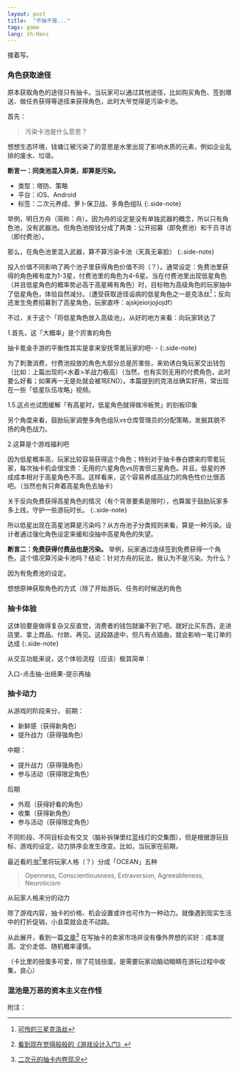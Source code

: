 ```yaml
---
layout: post
title:  "不抽不是..."
tags: game
lang: zh-Hans
---
```


接着写。

### 角色获取途径

原本获取角色的途径只有抽卡。当玩家可以通过其他途径，比如购买角色、签到赠送、做任务获得等途径来获得角色，此时大爷觉得是污染卡池。

首先：

> 污染卡池是什么意思？


想想生态环境，钱塘江被污染了的意思是水里出现了影响水质的元素，例如企业乱排的废水、垃圾。

**断言一：同类池混入异类，即算是污染。**

- 类型：塔防、策略
- 平台：iOS、Android
- 标签：二次元养成、萝卜保卫战、多角色组队
{:.side-note}

举例，明日方舟（简称：舟）。因为舟的设定是没有单独武器的概念，所以只有角色池，没有武器池。但角色池按钱分成了两类：公开招募（即免费池）和干员寻访（即付费池）。

那么，在角色池里混入武器，算不算污染卡池（天真无辜脸）
{:.side-note}

投入价值不同影响了两个池子里获得角色价值不同（？）。通常设定：免费池里获得的角色稀有度为1-3星，付费池里的角色为4-6星。当在付费池里出现低星角色（并且低星角色的概率势必高于高星稀有角色）时，目标物为高级角色的玩家抽中了低星角色，体验自然减分。（遭受获取途径诟病的低星角色之一是克洛丝[^1]；反向还发生免费招募到了高星角色，玩家直呼：ajskjeiorjojiojdf）

不过，关于这个「将低星角色放入高级池」，从好的地方来看：向玩家转达了

1.首先，这「大概率」是个厉害的角色

抽卡氪金手游的平衡性其实是拿来安抚零氪玩家的吧- -
{:.side-note}

为了刺激消费，付费池投放的角色大部分总是厉害些，来劝诱白兔玩家交出钱包（比如：上篇出现的<水着>羊战力极高）（当然，也有实则无用的付费角色，此时要么好看；如果再一无是处就会被骂END）。本篇提到的克洛丝确实好用，常出现在一些「低星队伍攻略」视频。

1.5.这点也试图缓解「有高星时，低星角色就得做冷板凳」的刻板印象

另个角度来看，鼓励玩家调整多角色组队vs仓库管理员的分配策略，发掘其貌不扬的角色战力。

2.这算是个游戏福利吧

因为低星概率高，玩家比较容易获得这个角色；特别对于抽卡券白嫖来的零氪玩家，每次抽卡机会很宝贵：无用的六星角色vs厉害但三星角色。并且，低星的养成成本相对于高星角色不高。这样看来，这个容易养成高战力的角色性价比很高吧。（当然也有只奔着高星角色去抽卡）

关于反向免费获得高星角色的情况（有个背景要素是限时），也算属于鼓励玩家多多上线，守护一些游玩时长。
{:.side-note}

所以低星出现在高星池算是污染吗？从方舟池子分类规则来看，算是一种污染。设计者通过强化角色设定来缓和没抽中高星角色的失望。


**断言二：免费获得付费品也是污染。**
举例，玩家通过连续签到免费获得一个角色，这个情况算污染卡池吗？结论：针对方舟的玩法，我认为不是污染。为什么？

因为有免费池的设定。

想想原神获取角色的方式（除了开始游玩、任务的时候送的角色



### 抽卡体验

这体验要是做得复杂又反直觉，消费者的钱包就骗不到了吧。就好比买东西，走进店里、拿上商品、付款、再见。这段路途中，但凡有点插曲，就会影响一笔订单的达成
{:.side-note}

从交互功能来说，这个体验流程（应该）极其简单：

入口-点击抽-出结果-提示再抽




### 抽卡动力

从游戏的阶段来分，
前期：
- 新鲜感（获得新角色）
- 提升战力（获得强角色）

中期：
- 提升战力（获得强角色）
- 参与活动（获得限定角色）

后期
- 外观（获得好看的角色）
- 收集（获得新角色）
- 参与活动（获得限定角色）


不同阶段、不同目标会有交叉（脑补拆弹里红蓝线灯的交集图），但是根据游玩目标、游戏的设定，动力排序会发生改变。比如，当玩家在前期，

最近看的[书](https://book.douban.com/subject/35193959/)[^3]里将玩家人格（？）分成「OCEAN」五种
> Openness, Conscientiousness, Extraversion, Agreeableness, Neuroticism

从玩家人格来分的动力

除了游戏内容，抽卡的价格、机会设置或许也可作为一种动力。就像遇到现实生活中的打折促销，小韭菜就会走不动路。

从此展开，看到一篇[文章](http://youxiputao.com/articles/21262)[^4]
在写抽卡的卖家市场并没有像外界想的买好：成本提高、定价走低、随机概率谨慎。

（卡比里的扭蛋多可爱，除了花钱扭蛋，是需要玩家动脑动眼睛在游玩过程中收集，良心）

### 混池是万恶的资本主义在作怪



附注：

[^1]:[可怜的三星克洛丝](https://prts.wiki/w/%E5%85%8B%E6%B4%9B%E4%B8%9D)
[^3]:[看到现在觉得般般的《游戏设计入门》](https://weread.qq.com/web/bookDetail/7cf32ff0720befb57cfc0da)
[^4]:[二次元的抽卡内卷现况](http://youxiputao.com/articles/21262)
